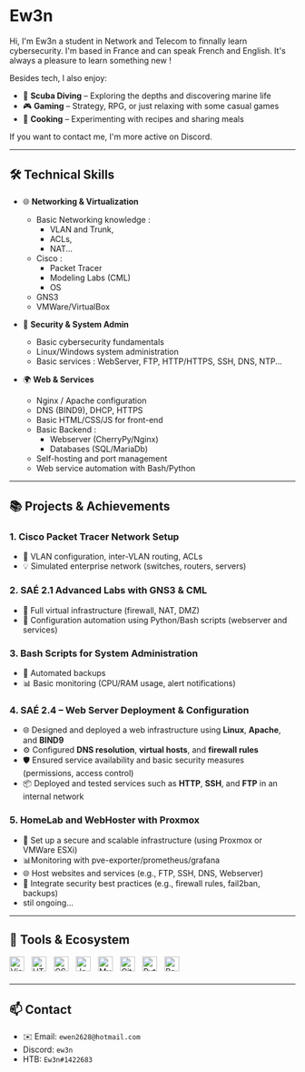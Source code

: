 # Ew3n

Hi, I'm Ew3n a student in Network and Telecom to finnally learn cybersecurity.
I'm based in France and can speak French and English.
It's always a pleasure to learn something new !

Besides tech, I also enjoy:

- 🤿 **Scuba Diving** – Exploring the depths and discovering marine life  
- 🎮 **Gaming** – Strategy, RPG, or just relaxing with some casual games  
- 🍳 **Cooking** – Experimenting with recipes and sharing meals

If you want to contact me, I'm more active on Discord.

---

## 🛠️ Technical Skills

- 🌐 **Networking & Virtualization**
  - Basic Networking knowledge :
    - VLAN and Trunk,
    - ACLs,
    - NAT...
  - Cisco :
    - Packet Tracer  
    - Modeling Labs (CML)
    - OS  
  - GNS3
  - VMWare/VirtualBox

- 🔐 **Security & System Admin**  
  - Basic cybersecurity fundamentals  
  - Linux/Windows system administration
  - Basic services : WebServer, FTP, HTTP/HTTPS, SSH, DNS, NTP...
 
- 🌍 **Web & Services**  
  - Nginx / Apache configuration  
  - DNS (BIND9), DHCP, HTTPS
  - Basic HTML/CSS/JS for front-end
  - Basic Backend :
    - Webserver (CherryPy/Nginx)
    - Databases (SQL/MariaDb)
  - Self-hosting and port management
  - Web service automation with Bash/Python

---

## 📚 Projects & Achievements

### 1. Cisco Packet Tracer Network Setup  
- 🔌 VLAN configuration, inter-VLAN routing, ACLs  
- 💡 Simulated enterprise network (switches, routers, servers)

### 2. SAÉ 2.1 Advanced Labs with GNS3 & CML  
- 🚀 Full virtual infrastructure (firewall, NAT, DMZ)  
- 🔄 Configuration automation using Python/Bash scripts (webserver and services)

### 3. Bash Scripts for System Administration  
- 📝 Automated backups  
- 📊 Basic monitoring (CPU/RAM usage, alert notifications)

### 4. SAÉ 2.4 – Web Server Deployment & Configuration  
- 🌐 Designed and deployed a web infrastructure using **Linux**, **Apache**, and **BIND9**  
- ⚙️ Configured **DNS resolution**, **virtual hosts**, and **firewall rules**  
- 🛡️ Ensured service availability and basic security measures (permissions, access control)  
- 📦 Deployed and tested services such as **HTTP**, **SSH**, and **FTP** in an internal network


### 5. HomeLab and WebHoster with Proxmox
- 🧱 Set up a secure and scalable infrastructure (using Proxmox or VMWare ESXi)
- 📊Monitoring with pve-exporter/prometheus/grafana
- 🌐 Host websites and services (e.g., FTP, SSH, DNS, Webserver)
- 🔐 Integrate security best practices (e.g., firewall rules, fail2ban, backups)
- stil ongoing...

---

## 🧰 Tools & Ecosystem


<img align="left" alt="Visual Studio Code" width="26px" src="https://cdn.jsdelivr.net/gh/devicons/devicon/icons/vscode/vscode-original.svg" style="padding-right:10px;" />
<img align="left" alt="HTML5" width="26px" src="https://cdn.jsdelivr.net/gh/devicons/devicon/icons/html5/html5-original.svg" style="padding-right:10px;" />
<img align="left" alt="CSS3" width="26px" src="https://cdn.jsdelivr.net/gh/devicons/devicon/icons/css3/css3-original.svg" style="padding-right:10px;" />
<img align="left" alt="JavaScript" width="26px" src="https://cdn.jsdelivr.net/gh/devicons/devicon/icons/javascript/javascript-original.svg" style="padding-right:10px;" />
<img align="left" alt="MySQL" width="26px" src="https://cdn.jsdelivr.net/gh/devicons/devicon/icons/mysql/mysql-original.svg" style="padding-right:10px;" />
<img align="left" alt="Git" width="26px" src="https://cdn.jsdelivr.net/gh/devicons/devicon/icons/git/git-original.svg" style="padding-right:10px;" />
<img align="left" alt="Python" width="26px" src="https://cdn.jsdelivr.net/gh/devicons/devicon@latest/icons/python/python-original.svg" style="padding-right:10px;" />
<img align="left" alt="Bash" width="26px" src="https://cdn.jsdelivr.net/gh/devicons/devicon@latest/icons/bash/bash-original.svg" style="padding-right:10px;" />


          
<br> <br>

---

## 📫 Contact

- ✉️ Email: `ewen2628@hotmail.com`
- Discord: `ew3n`
- HTB: `Ew3n#1422683`
